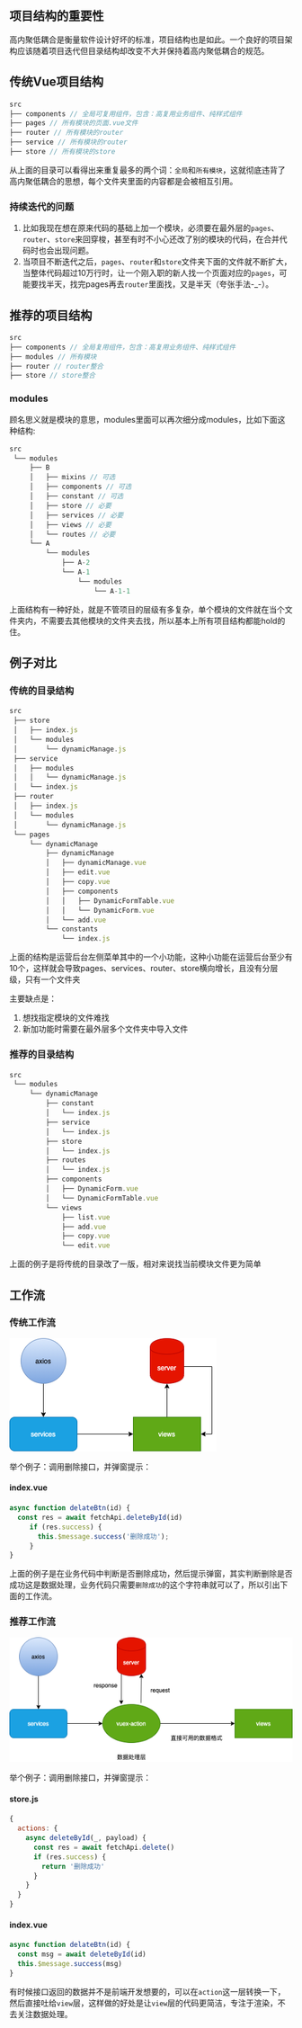 ## 项目结构的重要性
高内聚低耦合是衡量软件设计好坏的标准，项目结构也是如此。一个良好的项目架构应该随着项目迭代但目录结构却改变不大并保持着高内聚低耦合的规范。

## 传统Vue项目结构

```js
src
├── components // 全局可复用组件，包含：高复用业务组件、纯样式组件
├── pages // 所有模块的页面.vue文件
├── router // 所有模块的router
├── service // 所有模块的router
├── store // 所有模块的store
```
从上面的目录可以看得出来重复最多的两个词：`全局`和`所有模块`，这就彻底违背了高内聚低耦合的思想，每个文件夹里面的内容都是会被相互引用。

### 持续迭代的问题
1. 比如我现在想在原来代码的基础上加一个模块，必须要在最外层的`pages`、`router`、`store`来回穿梭，甚至有时不小心还改了别的模块的代码，在合并代码时也会出现问题。
2. 当项目不断迭代之后，`pages`、`router`和`store`文件夹下面的文件就不断扩大，当整体代码超过10万行时，让一个刚入职的新人找一个页面对应的`pages`，可能要找半天，找完pages再去`router`里面找，又是半天（夸张手法-_-）。


## 推荐的项目结构
```js
src
├── components // 全局复用组件，包含：高复用业务组件、纯样式组件
├── modules // 所有模块
├── router // router整合
├── store // store整合
```

### modules
顾名思义就是模块的意思，modules里面可以再次细分成modules，比如下面这种结构:
```js
src
 └── modules
     ├── B
     │   ├── mixins // 可选
     │   ├── components // 可选
     │   ├── constant // 可选
     │   ├── store // 必要
     │   ├── services // 必要
     │   ├── views // 必要
     │   └── routes // 必要
     └── A
         └── modules
             ├── A-2
             └── A-1
                 └── modules
                     └── A-1-1
```
上面结构有一种好处，就是不管项目的层级有多复杂，单个模块的文件就在当个文件夹内，不需要去其他模块的文件夹去找，所以基本上所有项目结构都能hold的住。
## 例子对比
### 传统的目录结构
```js
src
 ├── store
 │   ├── index.js
 │   └── modules
 │       └── dynamicManage.js
 ├── service
 │   ├── modules
 │   │   └── dynamicManage.js
 │   └── index.js
 ├── router
 │   ├── index.js
 │   └── modules
 │       └── dynamicManage.js
 └── pages
     └── dynamicManage
         ├── dynamicManage
         │   ├── dynamicManage.vue
         │   ├── edit.vue
         │   ├── copy.vue
         │   ├── components
         │   │   ├── DynamicFormTable.vue
         │   │   └── DynamicForm.vue
         │   └── add.vue
         └── constants
             └── index.js
```
上面的结构是运营后台左侧菜单其中的一个小功能，这种小功能在运营后台至少有10个，这样就会导致pages、services、router、store横向增长，且没有分层级，只有一个文件夹

主要缺点是：

1. 想找指定模块的文件难找
2. 新加功能时需要在最外层多个文件夹中导入文件
### 推荐的目录结构
```js
src
 └── modules
     └── dynamicManage
         ├── constant
         │   └── index.js
         ├── service
         │   └── index.js
         ├── store
         │   └── index.js
         ├── routes
         │   └── index.js
         ├── components
         │   ├── DynamicForm.vue
         │   └── DynamicFormTable.vue
         └── views
             ├── list.vue
             ├── add.vue
             ├── copy.vue
             └── edit.vue
```
上面的例子是将传统的目录改了一版，相对来说找当前模块文件更为简单
## 工作流
### 传统工作流
![](./assets/tradition-request.drawio.png)

举个例子：调用删除接口，并弹窗提示：
#### index.vue
```js
async function delateBtn(id) {
  const res = await fetchApi.deleteById(id)
     if (res.success) {
       this.$message.success('删除成功');
     }
}
```
上面的例子是在业务代码中判断是否删除成功，然后提示弹窗，其实判断删除是否成功这是数据处理，业务代码只需要`删除成功`的这个字符串就可以了，所以引出下面的工作流。
### 推荐工作流
![](./assets/recommend-request.drawio.png)

举个例子：调用删除接口，并弹窗提示：
#### store.js
```js
{
  actions: {
    async deleteById(_, payload) {
      const res = await fetchApi.delete()
      if (res.success) {
        return '删除成功'
      }
    }
  }
}
```
#### index.vue
```js
async function delateBtn(id) {
  const msg = await deleteById(id)
  this.$message.success(msg)
}
```
有时候接口返回的数据并不是前端开发想要的，可以在`action`这一层转换一下，然后直接吐给`view`层，这样做的好处是让`view`层的代码更简洁，专注于渲染，不去关注数据处理。



